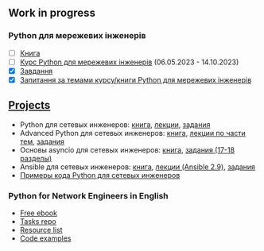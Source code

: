 ## Work in progress
### Python для мережевих інженерів

* [ ] [Книга](https://pyneng.io/book/)
* [ ] [Курс Python для мережевих інженерів](https://pyneng.io/course/) (06.05.2023 - 14.10.2023)
* [x] [Завдання](https://pyneng.io/tasks/)
* [x] [Запитання за темами курсу/книги Python для мережевих інженерів](https://pyneng.io/tasks/quiz/)

## [Projects](https://natenka.io/projects/)

* Python для сетевых инженеров: [книга](https://pyneng.readthedocs.io/ru/latest/), [лекции](https://www.youtube.com/playlist?list=PLah0HUih_ZRnJFNdZsWr2pNWgYETauGXo), [задания](https://github.com/natenka/pyneng-examples-exercises)
* Advanced Python для сетевых инженеров: [книга](https://advpyneng.readthedocs.io/ru/latest/), [лекции по части тем](https://natenka.io/advpyneng/), [задания](https://github.com/natenka/advpyneng-examples-exercises)
* Основы asyncio для сетевых инженеров: [книга](https://asyncpyneng.readthedocs.io/ru/latest/), [задания (17-18 разделы)](https://github.com/natenka/advpyneng-examples-exercises)
* Ansible для сетевых инженеров: [книга](https://ansible-for-network-engineers.readthedocs.io), [лекции (Ansible 2.9)](https://www.youtube.com/playlist?list=PLah0HUih_ZRnuI_K5-GV4FdAO9dVkRIGF), [задания](https://github.com/natenka/ansible-example-exercises)
* [Примеры кода Python для сетевых инженеров](https://github.com/natenka/pyneng-examples)

### Python for Network Engineers in English

* [Free ebook](https://pyneng.readthedocs.io/en/latest/)
* [Tasks repo](https://github.com/natenka/pyneng-examples-exercises-en/)
* [Resource list](https://natenka.io/pyneng-resources-en/)
* [Code examples](https://github.com/natenka/pyneng-examples)

